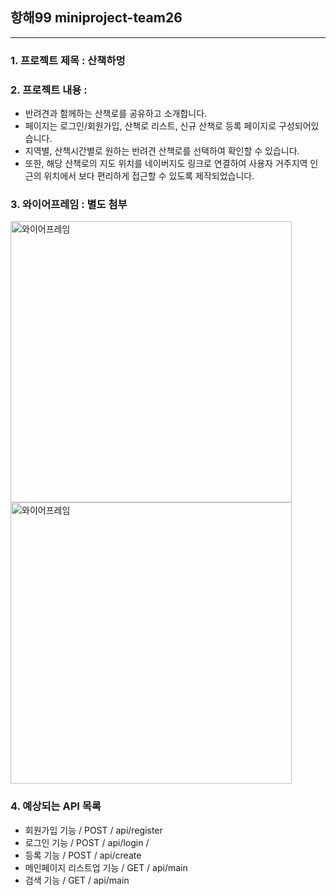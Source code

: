## 항해99 miniproject-team26
---
### 1. 프로젝트 제목 : 산책하멍 <br/>

### 2. 프로젝트 내용 : <br/>
 - 반려견과 함께하는 산책로를 공유하고 소개합니다.
 - 페이지는 로그인/회원가입, 산책로 리스트, 신규 산책로 등록 페이지로 구성되어있습니다.
 - 지역별, 산책시간별로 원하는 반려견 산책로를 선택하여 확인할 수 있습니다. 
 - 또한, 해당 산책로의 지도 위치를 네이버지도 링크로 연결하여 사용자 거주지역 인근의 위치에서 보다 편리하게 접근할 수 있도록 제작되었습니다.<br/>

### 3. 와이어프레임 : 별도 첨부<br/>
   <img src="https://user-images.githubusercontent.com/85733702/133069628-b0424ef3-2ca6-4ffc-8882-83283ae9c40e.jpeg" alt = "와이어프레임" style="width:450px; display:inline;"/>
   <img src="https://user-images.githubusercontent.com/85733702/133069674-d81de542-ef95-4450-874d-dccf0148abe3.jpeg" alt = "와이어프레임" style="width:450px; display:inline;"/>

### 4. 예상되는 API 목록<br/>
 - 회원가입 기능 / POST / api/register
 - 로그인 기능 / POST / api/login / 
 - 등록 기능 / POST / api/create
 - 메인페이지 리스트업 기능 / GET / api/main
 - 검색 기능 / GET / api/main

